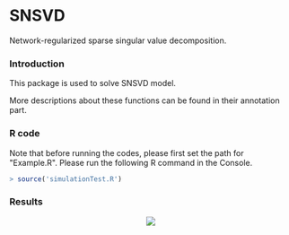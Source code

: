 # SNSVD
Network-regularized sparse singular value decomposition.

### Introduction
This package is used to solve SNSVD model. 

More descriptions about these functions can be found in their annotation part.

### R code
Note that before running the codes, please first set the path for "Example.R".
Please run the following R command in the Console. 

``` r
> source('simulationTest.R') 
```
### Results
<p align="center"> 
<img src="https://github.com/wenwenmin/SNSVD/blob/master/Result_fig.png">
</p>

